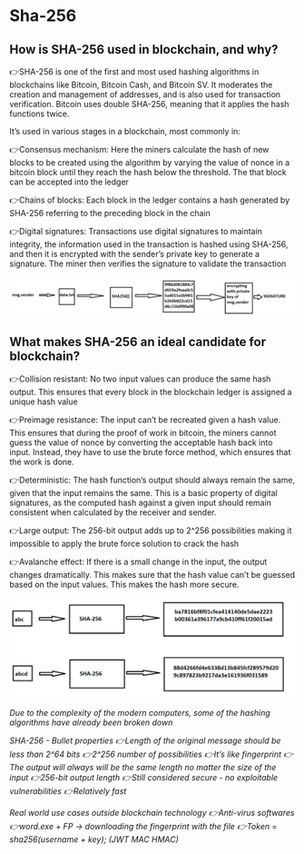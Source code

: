 # Sha-256

<h2> How is SHA-256 used in blockchain, and why? </h2>

👉SHA-256 is one of the first and most used hashing algorithms in blockchains like Bitcoin, Bitcoin Cash, and Bitcoin SV.
It moderates the creation and management of addresses, and is also used for transaction verification. Bitcoin uses double SHA-256, meaning that it applies the hash functions twice.

It’s used in various stages in a blockchain, most commonly in:

👉Consensus mechanism: Here the miners calculate the hash of new blocks to be created using the algorithm by varying the value of nonce in a bitcoin block until they reach the hash below the threshold. The that block can be accepted into the ledger

👉Chains of blocks: Each block in the ledger contains a hash generated by SHA-256 referring to the preceding block in the chain

👉Digital signatures: Transactions use digital signatures to maintain integrity, the information used in the transaction is hashed using SHA-256, and then it is encrypted with the sender’s private key to generate a signature. The miner then verifies the signature to validate the transaction

![digital_signature](../images/SHA-256/digital_signature.png)

<h2> What makes SHA-256 an ideal candidate for blockchain? </h2>
👉Collision resistant: No two input values can produce the same hash output. This ensures that every block in the blockchain ledger is assigned a unique hash value

👉Preimage resistance: The input can’t be recreated given a hash value. This ensures that during the proof of work in bitcoin, the miners cannot guess the value of nonce by converting the acceptable hash back into input. Instead, they have to use the brute force method, which ensures that the work is done.

👉Deterministic: The hash function’s output should always remain the same, given that the input remains the same. This is a basic property of digital signatures, as the computed hash against a given input should remain consistent when calculated by the receiver and sender.

👉Large output: The 256-bit output adds up to 2^256 possibilities making it impossible to apply the brute force solution to crack the hash

👉Avalanche effect: If there is a small change in the input, the output changes dramatically. This makes sure that the hash value can’t be guessed based on the input values. This makes the hash more secure.

![avalanche_effect](../images/SHA-256/avalanche_effect.png)

<i> Due to the complexity of the modern computers, some of the hashing algorithms have already been broken down <i>

SHA-256 - Bullet properties
👉Length of the original message should be less than 2^64 bits
👉2^256 number of possibilities
👉It’s like fingerprint
👉The output will always will be the same length no matter the size of the input
👉256-bit output length
👉Still considered secure - no exploitable vulnerabilities
👉Relatively fast

Real world use cases outside blockchain technology
👉Anti-virus softwares
👉word.exe + FP -> downloading the fingerprint with the file
👉Token = sha256(username + key); (JWT MAC HMAC)